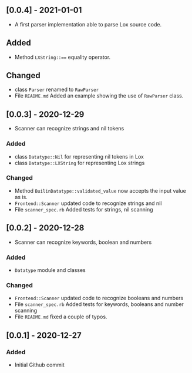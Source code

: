 ## [0.0.4] - 2021-01-01
- A first parser implementation able to parse Lox source code.

## Added
- Method `LXString::==` equality operator.

## Changed
- class `Parser` renamed to `RawParser`
- File `README.md` Added an example showing the use of `RawParser` class.

## [0.0.3] - 2020-12-29
- Scanner can recognize strings and nil tokens
### Added
- class `Datatype::Nil` for representing nil tokens in Lox
- class `Datatype::LXString` for representing Lox strings

### Changed
- Method `BuilinDatatype::validated_value` now accepts the input value as is.
- `Frontend::Scanner` updated code to recognize strings and nil
- File `scanner_spec.rb` Added tests for strings, nil scanning

## [0.0.2] - 2020-12-28
- Scanner can recognize keywords, boolean and numbers
### Added
- `Datatype` module and classes

### Changed
- `Frontend::Scanner` updated code to recognize booleans and numbers
- File `scanner_spec.rb` Added tests for keywords, booleans and number scanning
- File `README.md` fixed a couple of typos.

## [0.0.1] - 2020-12-27
### Added
- Initial Github commit